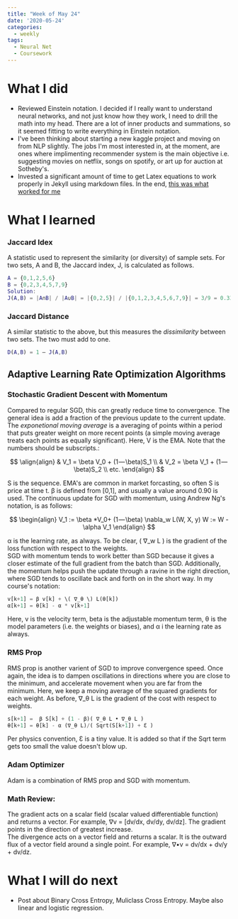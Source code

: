 ```yaml
---
title: "Week of May 24"
date: '2020-05-24'
categories:
  - weekly
tags:
  - Neural Net
  - Coursework
---
```


# What I did

- Reviewed Einstein notation. I decided if I really want to understand neural networks, and not just know how they work, I need to drill the math into my head. There are a lot of inner products and summations, so it seemed fitting to write everything in Einstein notation.
- I've been thinking about starting a new kaggle project and moving on from NLP slightly. The jobs I'm most interested in, at the moment, are ones where implimenting recommender system is the main objective i.e. suggesting movies on netflix, songs on spotify, or art up for auction at Sotheby's.
- Invested a significant amount of time to get Latex equations to work properly in Jekyll using markdown files. In the end, [this was what worked for me](https://lyk6756.github.io/2016/11/25/write_latex_equations.html)


# What I learned

### **Jaccard Idex**

A statistic used to represent the similarity (or diversity) of sample sets. For two sets, A and B, the Jaccard index, J, is calculated as follows.

```matlab
A = {0,1,2,5,6}
B = {0,2,3,4,5,7,9}
Solution:
J(A,B) = |A∩B| / |A∪B| = |{0,2,5}| / |{0,1,2,3,4,5,6,7,9}| = 3/9 = 0.33.
```

### **Jaccard Distance**

A similar statistic to the above, but this measures the *dissimilarity* between two sets. The two must add to one.

```matlab
D(A,B) = 1 – J(A,B)
```

## Adaptive Learning Rate Optimization Algorithms

### **Stochastic Gradient Descent with Momentum**

 Compared to regular SGD, this can greatly reduce time to convergence. The general idea is add a fraction of the previous update to the current update.  The *exponetional moving average* is a averaging of points within a period that puts greater weight on more recent points (a simple moving average treats each points as equally significant). Here, V is the EMA. Note that the numbers should be subscripts.:

$$
\align{align}
& V_1 = \beta V_0 + (1 — \beta)S_1 \\
& V_2 = \beta V_1 + (1 — \beta)S_2 \\
etc.
\end{align}
$$

S is the sequence. EMA's are common in market forcasting, so often S is price at time t.
β is defined from [0,1], and usually a value around 0.90 is used. The continuous update for SGD with momentum, using Andrew Ng's notation, is as follows:

$$
\begin{align}
V_1 := \beta *V_0+ (1 — \beta) \nabla_w L(W, X, y)
W := W - \alpha V_1
\end{align}
$$

α is the learning rate, as always. To be clear, \( ∇_w L \) is the gradient of the loss function with respect to the weights. \
SGD with momentum tends to work better than SGD because it gives a closer estimate of the full gradient from the batch than SGD. Additionally, the momentum helps push the update through a ravine in the right direction, where SGD tends to oscillate back and forth on in the short way. In my course's notation:

```python
v[k+1] = β v[k] + \( ∇_θ \) L(θ[k])
α[k+1] = θ[k] - α * v[k+1]
```

Here, v is the velocity term, beta is the adjustable momentum term, θ is the model parameters (i.e. the weights or biases), and α i the learning rate as always.

### **RMS Prop**

RMS prop is another varient of SGD to improve convergence speed. Once again, the idea is to dampen oscillations in directions where you are close to the minimum, and accelerate movement when you are far from the minimum. Here, we keep a moving average of the squared gradients for each weight. As before, ∇_θ L is the gradient of the cost with respect to weights.

```python
s[k+1] =  β S[k] + (1 - β)( ∇_θ L • ∇_θ L )
θ[k+1] = θ[k] - α (∇_θ L)/( Sqrt(S[k+1]) + Ɛ )
```

 Per physics convention, Ɛ is a tiny value. It is added so that if the Sqrt term gets too small the value doesn't blow up.

### **Adam Optimizer**

Adam is a combination of RMS prop and SGD with momentum.

### **Math Review:**

The gradient acts on a scalar field (scalar valued differentiable function) and returns a vector. For example, ∇v = [dv/dx, dv/dy, dv/dz]. The gradient points in the direction of greatest increase. \
The divergence acts on a vector field and returns a scalar. It is the outward flux of a vector field around a single point. For example, ∇•v = dv/dx + dv/y + dv/dz.

# What I will do next
- Post about Binary Cross Entropy, Muliclass Cross Entropy. Maybe also linear and logistic regression. 
